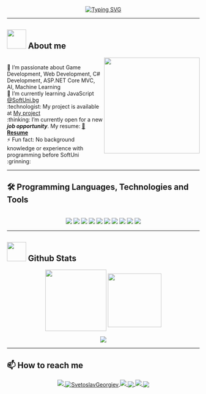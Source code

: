 <p align="center">
<a href="https://git.io/typing-svg"><img src="https://readme-typing-svg.demolab.com?font=Fira+Code&duration=1000&pause=497&color=29F754&center=true&width=600&lines=Hi+there%2C+my+name+is+Svetoslav+Georgiev;Junior+.Net+Developer" alt="Typing SVG" /></a>
</p>
<hr>
</hr>

## <picture><img src = "https://github.com/7oSkaaa/7oSkaaa/blob/main/Images/about_me.gif?raw=true" width = 50px></picture> About me

<picture> <img align="right" src="https://github.com/7oSkaaa/7oSkaaa/blob/main/Images/Right_Side.gif?raw=true" width = 250px></picture>
<p align="left">
<br /> 👀 I’m passionate about Game Development, Web Development, C# Development, ASP.NET Core MVC, AI, Machine Leаrning
<br />🌱 I’m currently learning JavaScript <a href="https://softuni.bg">@SoftUni.bg</a>
<br />:technologist: My project is available at <a href="https://github.com/SvetoslavGeorgiev/SoftUni/tree/master/C%23_Web/ASP.NET_Advanced_October_2022/SchoolMealsOrderingSystem">My project</a>
<br /> :thinking: I’m currently open for a new <strong><em>job opportunity</em></strong>. My resume: <a href="https://drive.google.com/file/d/1-Siqjjp9EUggw_5-P2br0wOjr8XWzM_n/view?usp=share_link">📰<strong>Resume</strong></a>
<br />⚡ Fun fact: No background knowledge or experience with programming before SoftUni :grinning:
</p>
<hr>
</hr>

## 🛠️	Programming Languages, Technologies and Tools
<p align="center">
<br><img src= "https://img.shields.io/badge/C%23-239120?style=for-the-badge&logo=c-sharp&logoColor=white&style=plastic"  />
<img src= "https://img.shields.io/badge/.NET-512BD4?style=for-the-badge&logo=dotnet&logoColor=white&style=plastic" />
<img src= "https://img.shields.io/badge/JavaScript-323330?style=for-the-badge&logo=javascript&logoColor=F7DF1E&style=plastic"  />
<img src= "https://img.shields.io/badge/Python-FFD43B?style=for-the-badge&logo=python&logoColor=blue&style=plastic" />
<img src= "https://img.shields.io/badge/HTML5-E34F26?style=for-the-badge&logo=html5&logoColor=white&style=plastic" />
<img src= "https://img.shields.io/badge/CSS3-1572B6?style=for-the-badge&logo=css3&logoColor=white&style=plastic" />
<img src= "https://img.shields.io/badge/Microsoft_SQL_Server-CC2927?style=for-the-badge&logo=microsoft-sql-server&logoColor=white&style=plastic" />
<img src= "https://img.shields.io/badge/MySQL-005C84?style=for-the-badge&logo=mysql&logoColor=white&style=plastic" />
<img src= "https://img.shields.io/badge/VSCode-0078D4?style=for-the-badge&logo=visual%20studio%20code&logoColor=white&style=plastic" />
<img src= "https://img.shields.io/badge/Visual_Studio-5C2D91?style=for-the-badge&logo=visual%20studio&logoColor=white&style=plastic" />
</p>
<hr>
</hr>

## <picture> <img src = "https://github.com/7oSkaaa/7oSkaaa/blob/main/Images/Statistics.gif?raw=true" width = 50px> </picture> Github Stats
<p align="center">
<img height="160em" src="https://github-readme-stats.vercel.app/api?username=SvetoslavGeorgiev&count_private=true&show_icons=true&theme=tokyonight&hide_border=true" align = "center"/>
<img height="140em" src="https://github-readme-stats.vercel.app/api/top-langs?username=SvetoslavGeorgiev&show_icons=true&locale=en&layout=compact&theme=tokyonight&hide_border=true&card_width=420" align = "center"/>
</p>
<!--
<p align="center">
<img src= "https://github-profile-trophy.vercel.app/?username=SvetoslavGeorgiev&theme=radical" />
</p>
-->
<p align="center">
<img src= "https://github-readme-streak-stats.herokuapp.com/?user=SvetoslavGeorgiev&theme=tokyonight&hide_border=true" />
</p>
<hr>

## 📫 How to reach me
<p align = "center">
<a href="svetoslavgeorgiev86@gmail.com">
<img src= "https://img.shields.io/badge/Gmail-D14836?style=for-the-badge&logo=gmail&logoColor=white&style=plastic" />
<a/>
<a href="https://www.linkedin.com/in/svetoslav-georgiev-168932184/">
<img src= "https://img.shields.io/badge/LinkedIn-0077B5?style=for-the-badge&logo=linkedin&logoColor=white&style=plastic" alt="SvetoslavGeorgiev" align = "center" />
</a>
<a href="https://discordapp.com/users/SvetoslavGeorgiev#5691/">
<img src= "https://img.shields.io/badge/Discord-5865F2?style=for-the-badge&logo=discord&logoColor=white&style=plastic" />
</a>
<a href="https://twitter.com/S_Georgiev86">
<img src= "https://img.shields.io/badge/Twitter-1DA1F2?style=for-the-badge&logo=twitter&logoColor=white&style=plastic" align = "center" />
</a>
<a href="https://www.instagram.com/svetoslav535/">
<img src= "https://img.shields.io/badge/Instagram-E4405F?style=for-the-badge&logo=instagram&logoColor=white&style=plastic" />
</a>
<img src= "https://komarev.com/ghpvc/?username=SvetoslavGeorgiev&style=plastic&color=brightgreen" align = "center" />
</p>

<!--
STATS CARDS
// surce
https://github.com/anuraghazra/github-readme-stats#themes

// original cards
![Anurag's GitHub stats](https://github-readme-stats.vercel.app/api?username=SvetoslavGeorgiev&count_private=true&show_icons=true&theme=tokyonight&hide_border=true) [![Top Langs](https://github-readme-stats.vercel.app/api/top-langs/?username=SvetoslavGeorgiev&layout=compact&theme=tokyonight&hide_border=true&card_width=420)](https://github.com/anuraghazra/github-readme-stats)

// GitHub extra pins allow you to pin more than 6 repositories in your profile using a GitHub readme profile.

Yay! You are no longer limited to 6 pinned repositories.

[![Readme Card](https://github-readme-stats.vercel.app/api/pin/?username=SvetoslavGeorgiev&repo=DesktopCleaner-v1.0)](https://github.com/anuraghazra/github-readme-stats)

// Showing all languages you code with one above another

[![Top Langs](https://github-readme-stats.vercel.app/api/top-langs/?username=SvetoslavGeorgiev&langs_count=8)](https://github.com/anuraghazra/github-readme-stats)
-->

<!--

// badge for profile views-counter

https://github.com/antonkomarev/github-profile-views-counter
-->

<!--
Badges

// surce for all badge:
// https://github.com/alexandresanlim/Badges4-README.md-Profile#badges


// ORACLE
<img src= "https://img.shields.io/badge/Oracle-F80000?style=for-the-badge&logo=Oracle&logoColor=white" />

//MONGODB
<img src= "https://img.shields.io/badge/MongoDB-4EA94B?style=for-the-badge&logo=mongodb&logoColor=white" />
-->
<!--
**SvetoslavGeorgiev/SvetoslavGeorgiev** is a ✨ _special_ ✨ repository because its `README.md` (this file) appears on your GitHub profile.

Here are some ideas to get you started:

- 🔭 I’m currently working on ...
- 🌱 I’m currently learning ...
- 👯 I’m looking to collaborate on ...
- 🤔 I’m looking for help with ...
- 💬 Ask me about ...
- 📫 How to reach me: ...
- 😄 Pronouns: ...
- ⚡ Fun fact: ...
-->

